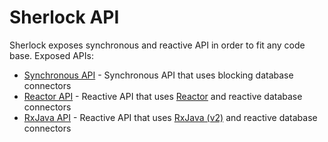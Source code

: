 # Sherlock API 

Sherlock exposes synchronous and reactive API in order to fit any code base. Exposed APIs:

- [Synchronous API](api/synchronous.md) - Synchronous API that uses blocking database connectors
- [Reactor API](api/reactor.md) - Reactive API that uses [Reactor](https://projectreactor.io/) and reactive database connectors
- [RxJava API](api/rxjava.md) - Reactive API that uses [RxJava (v2)](https://github.com/ReactiveX/RxJava) and reactive database connectors
